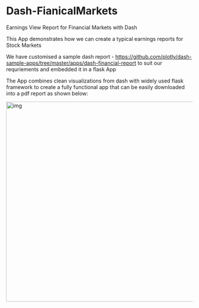 # Dash-FianicalMarkets
Earnings View  Report for Financial Markets with Dash

This App demonstrates how we can create a typical earnings reports for Stock Markets

We have customised a sample dash report - https://github.com/plotly/dash-sample-apps/tree/master/apps/dash-financial-report to suit our requriements and embedded it in a flask App 

The App combines clean visualizations from dash with widely used flask framework to create a fully functional app that can be easily downloaded into a  pdf report as shown below:

<img width="539" alt="img" src="https://user-images.githubusercontent.com/33633867/120068484-8d204480-c09e-11eb-8762-e17e969134ab.PNG">
